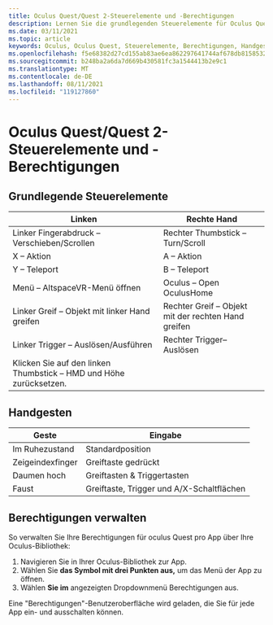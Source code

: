 ```yaml
---
title: Oculus Quest/Quest 2-Steuerelemente und -Berechtigungen
description: Lernen Sie die grundlegenden Steuerelemente für Oculus Quest- und Quest 2-Geräte, die Verwaltung von Berechtigungen und die Verwendung von Handgesten.
ms.date: 03/11/2021
ms.topic: article
keywords: Oculus, Oculus Quest, Steuerelemente, Berechtigungen, Handgesten
ms.openlocfilehash: f5e68382d27cd155ab83ae6ea862297641744af678db8158532a6030341c8c7a
ms.sourcegitcommit: b248ba2a6da7d669b430581fc3a1544413b2e9c1
ms.translationtype: MT
ms.contentlocale: de-DE
ms.lasthandoff: 08/11/2021
ms.locfileid: "119127860"
---
```

# <a name="oculus-questquest-2-controls-and-permissions"></a>Oculus Quest/Quest 2-Steuerelemente und -Berechtigungen

## <a name="basic-controls"></a>Grundlegende Steuerelemente

<!-- Missing images -->

| Linken | Rechte Hand |
|---|---|
| Linker Fingerabdruck – Verschieben/Scrollen | Rechter Thumbstick – Turn/Scroll |
| X – Aktion | A – Aktion |
| Y – Teleport | B – Teleport |
| Menü – AltspaceVR-Menü öffnen | Oculus – Open OculusHome |
| Linker Greif – Objekt mit linker Hand greifen | Rechter Greif – Objekt mit der rechten Hand greifen |
| Linker Trigger – Auslösen/Ausführen | Rechter Trigger– Auslösen |
| Klicken Sie auf den linken Thumbstick – HMD und Höhe zurücksetzen. |  |

## <a name="hand-gestures"></a>Handgesten

| Geste | Eingabe |
|---|---|
| Im Ruhezustand | Standardposition |
| Zeigeindexfinger | Greiftaste gedrückt |
| Daumen hoch | Greiftasten & Triggertasten |
| Faust | Greiftaste, Trigger und A/X-Schaltflächen |

## <a name="managing-permissions"></a>Berechtigungen verwalten

<!-- Missing image -->

So verwalten Sie Ihre Berechtigungen für oculus Quest pro App über Ihre Oculus-Bibliothek:

1. Navigieren Sie in Ihrer Oculus-Bibliothek zur App.
2. Wählen Sie **das Symbol mit drei Punkten aus,** um das Menü der App zu öffnen.
3. Wählen **Sie im** angezeigten Dropdownmenü Berechtigungen aus.

Eine "Berechtigungen"-Benutzeroberfläche wird geladen, die Sie für jede App ein- und ausschalten können.